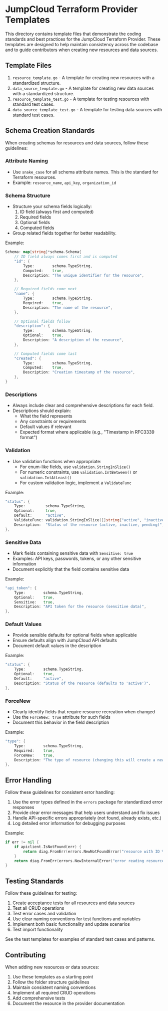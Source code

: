 # JumpCloud Terraform Provider Templates

This directory contains template files that demonstrate the coding standards and best practices for the JumpCloud Terraform Provider. These templates are designed to help maintain consistency across the codebase and to guide contributors when creating new resources and data sources.

## Template Files

1. `resource_template.go` - A template for creating new resources with a standardized structure.
2. `data_source_template.go` - A template for creating new data sources with a standardized structure.
3. `resource_template_test.go` - A template for testing resources with standard test cases.
4. `data_source_template_test.go` - A template for testing data sources with standard test cases.

## Schema Creation Standards

When creating schemas for resources and data sources, follow these guidelines:

### Attribute Naming

- Use `snake_case` for all schema attribute names. This is the standard for Terraform resources.
- Example: `resource_name`, `api_key`, `organization_id`

### Schema Structure

- Structure your schema fields logically:
  1. ID field (always first and computed)
  2. Required fields
  3. Optional fields
  4. Computed fields
- Group related fields together for better readability.

Example:
```go
Schema: map[string]*schema.Schema{
    // ID field always comes first and is computed
    "id": {
        Type:        schema.TypeString,
        Computed:    true,
        Description: "The unique identifier for the resource",
    },

    // Required fields come next
    "name": {
        Type:        schema.TypeString,
        Required:    true,
        Description: "The name of the resource",
    },

    // Optional fields follow
    "description": {
        Type:        schema.TypeString,
        Optional:    true,
        Description: "A description of the resource",
    },

    // Computed fields come last
    "created": {
        Type:        schema.TypeString,
        Computed:    true,
        Description: "Creation timestamp of the resource",
    },
}
```

### Descriptions

- Always include clear and comprehensive descriptions for each field.
- Descriptions should explain:
  - What the field represents
  - Any constraints or requirements
  - Default values if relevant
  - Expected format where applicable (e.g., "Timestamp in RFC3339 format")

### Validation

- Use validation functions when appropriate:
  - For enum-like fields, use `validation.StringInSlice()`
  - For numeric constraints, use `validation.IntBetween()` or `validation.IntAtLeast()`
  - For custom validation logic, implement a `ValidateFunc`

Example:
```go
"status": {
    Type:         schema.TypeString,
    Optional:     true,
    Default:      "active",
    ValidateFunc: validation.StringInSlice([]string{"active", "inactive", "pending"}, false),
    Description:  "Status of the resource (active, inactive, pending)",
},
```

### Sensitive Data

- Mark fields containing sensitive data with `Sensitive: true`
- Examples: API keys, passwords, tokens, or any other sensitive information
- Document explicitly that the field contains sensitive data

Example:
```go
"api_token": {
    Type:        schema.TypeString,
    Optional:    true,
    Sensitive:   true,
    Description: "API token for the resource (sensitive data)",
},
```

### Default Values

- Provide sensible defaults for optional fields when applicable
- Ensure defaults align with JumpCloud API defaults
- Document default values in the description

Example:
```go
"status": {
    Type:        schema.TypeString,
    Optional:    true,
    Default:     "active",
    Description: "Status of the resource (defaults to 'active')",
},
```

### ForceNew

- Clearly identify fields that require resource recreation when changed
- Use the `ForceNew: true` attribute for such fields
- Document this behavior in the field description

Example:
```go
"type": {
    Type:        schema.TypeString,
    Required:    true,
    ForceNew:    true,
    Description: "The type of resource (changing this will create a new resource)",
},
```

## Error Handling

Follow these guidelines for consistent error handling:

1. Use the error types defined in the `errors` package for standardized error responses
2. Provide clear error messages that help users understand and fix issues
3. Handle API-specific errors appropriately (not found, already exists, etc.)
4. Log detailed error information for debugging purposes

Example:
```go
if err != nil {
    if apiclient.IsNotFound(err) {
        return diag.FromErr(errors.NewNotFoundError("resource with ID %s not found", id))
    }
    return diag.FromErr(errors.NewInternalError("error reading resource: %v", err))
}
```

## Testing Standards

Follow these guidelines for testing:

1. Create acceptance tests for all resources and data sources
2. Test all CRUD operations
3. Test error cases and validation
4. Use clear naming conventions for test functions and variables
5. Implement both basic functionality and update scenarios
6. Test import functionality

See the test templates for examples of standard test cases and patterns.

## Contributing

When adding new resources or data sources:

1. Use these templates as a starting point
2. Follow the folder structure guidelines
3. Maintain consistent naming conventions
4. Implement all required CRUD operations
5. Add comprehensive tests
6. Document the resource in the provider documentation 